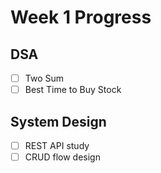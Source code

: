 # Week 1 Progress

## DSA
- [ ] Two Sum
- [ ] Best Time to Buy Stock

## System Design
- [ ] REST API study
- [ ] CRUD flow design
